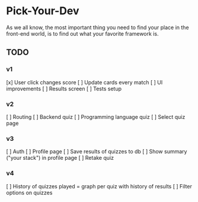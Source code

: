 # Pick-Your-Dev

As we all know, the most important thing you need to find your place in the front-end world, is to find out what your favorite framework is.

## TODO

### v1

[x] User click changes score
[ ] Update cards every match
[ ] UI improvements
[ ] Results screen
[ ] Tests setup

### v2

[ ] Routing
[ ] Backend quiz
[ ] Programming language quiz
[ ] Select quiz page

### v3

[ ] Auth
[ ] Profile page
[ ] Save results of quizzes to db
[ ] Show summary ("your stack") in profile page
[ ] Retake quiz

### v4

[ ] History of quizzes played = graph per quiz with history of results
[ ] Filter options on quizzes
